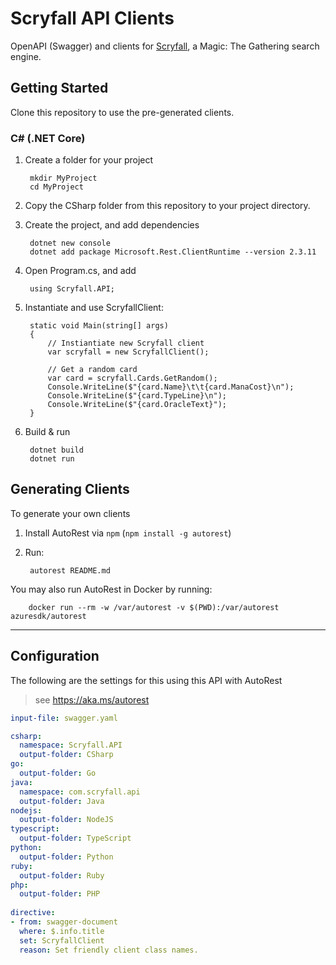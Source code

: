 # Scryfall API Clients

OpenAPI (Swagger) and clients for [Scryfall](https://scryfall.com/docs/api), a Magic: The Gathering search engine.

## Getting Started 
Clone this repository to use the pre-generated clients.

### C# (.NET Core)

1. Create a folder for your project

        mkdir MyProject
        cd MyProject

2. Copy the CSharp folder from this repository to your project directory.

3. Create the project, and add dependencies

        dotnet new console
        dotnet add package Microsoft.Rest.ClientRuntime --version 2.3.11
        
4. Open Program.cs, and add

        using Scryfall.API;

5. Instantiate and use ScryfallClient:

        static void Main(string[] args)
        {
            // Instiantiate new Scryfall client
            var scryfall = new ScryfallClient();

            // Get a random card
            var card = scryfall.Cards.GetRandom();
            Console.WriteLine($"{card.Name}\t\t{card.ManaCost}\n");
            Console.WriteLine($"{card.TypeLine}\n");
            Console.WriteLine($"{card.OracleText}");
        }

6. Build & run

        dotnet build
        dotnet run

## Generating Clients

To generate your own clients

1. Install AutoRest via `npm` (`npm install -g autorest`)
2. Run:

        autorest README.md

You may also run AutoRest in Docker by running:

        docker run --rm -w /var/autorest -v $(PWD):/var/autorest azuresdk/autorest

---

## Configuration 
The following are the settings for this using this API with AutoRest

> see https://aka.ms/autorest

``` yaml 
input-file: swagger.yaml

csharp:
  namespace: Scryfall.API
  output-folder: CSharp
go:
  output-folder: Go
java:
  namespace: com.scryfall.api
  output-folder: Java
nodejs:
  output-folder: NodeJS
typescript:
  output-folder: TypeScript
python:
  output-folder: Python
ruby:
  output-folder: Ruby
php:
  output-folder: PHP
  
directive:
- from: swagger-document
  where: $.info.title
  set: ScryfallClient
  reason: Set friendly client class names.    
```

